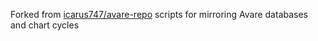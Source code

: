 Forked from [icarus747/avare-repo](https://github.com/icarus747/avare-repo)
scripts for mirroring Avare databases and chart cycles
